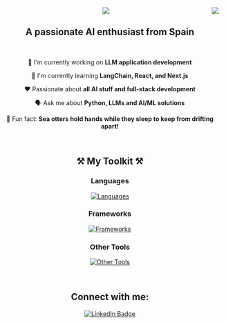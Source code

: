 <img align="right" src="https://img.shields.io/badge/Visitors-10k-purple" />

<div align="center">
    <img src="https://readme-typing-svg.herokuapp.com/?font=Pacifico&size=35&center=true&vCenter=true&width=500&height=70&duration=4000&color=9E1CAE&lines=Hello!+🤗;+I'm+Tovi!+🦦;" />
</div>

<h2 align="center">A passionate AI enthusiast from Spain</h2>

<br/>

<div align="center">   
    
 👾 I'm currently working on **LLM application development**
 
 🧠 I'm currently learning **LangChain, React, and Next.js**

 ❤️ Passionate about **all AI stuff and full-stack development**

 🗣️ Ask me about **Python, LLMs and AI/ML solutions**

 🥸 Fun fact: **Sea otters hold hands while they sleep to keep from drifting apart!** 
 
 </div>

<br/>

<h2 align="center">⚒️ My Toolkit ⚒️</h2>

<h3 align="center">Languages</h3>
<p align="center">
  <a href="https://skillicons.dev/icons?i=python,javascript,java,c">
    <img src="https://skillicons.dev/icons?i=python,javascript,java,c" alt="Languages" />
  </a>
</p>

<h3 align="center">Frameworks</h3>
<p align="center">
  <a href="https://skillicons.dev/icons?i=react,nodejs,nextjs">
    <img src="https://skillicons.dev/icons?i=react,nodejs,nextjs" alt="Frameworks" />
  </a>
</p>

<h3 align="center">Other Tools</h3>
<p align="center">
  <a href="https://skillicons.dev/icons?i=git,docker,kubernetes,vim">
    <img src="https://skillicons.dev/icons?i=git,docker,kubernetes,vim" alt="Other Tools" />
  </a>
</p>

<br/>

<div align="center"> 
  <h2>Connect with me:</h2>
  <a href="https://www.linkedin.com/in/andrea-toval" target="_blank" rel="noopener noreferrer">
    <img src="https://img.shields.io/badge/LinkedIn-800080?style=for-the-badge&logo=linkedin&logoColor=white" alt="LinkedIn Badge"/>
  </a>
</div>





